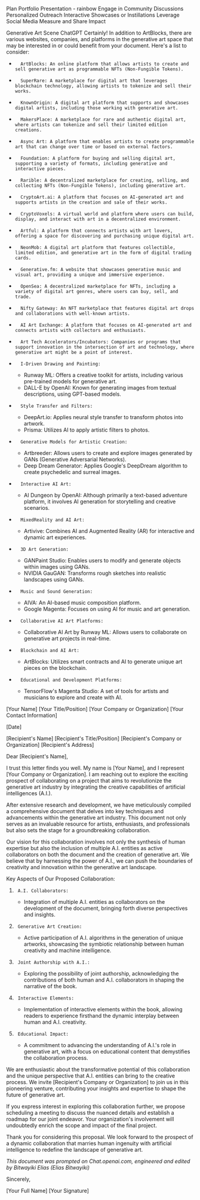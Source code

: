 Plan
Portfolio Presentation
	- rainbow
Engage in Community Discussions
Personalized Outreach
Interactive Showcases or Instillations
Leverage Social Media
Measure and Share Impact


Generative Art Scene
ChatGPT
Certainly! In addition to ArtBlocks, there are various websites, companies, and platforms in the generative art space that may be interested in or could benefit from your document. Here's a list to consider:

* 		ArtBlocks: An online platform that allows artists to create and sell generative art as programmable NFTs (Non-Fungible Tokens).
* 		SuperRare: A marketplace for digital art that leverages blockchain technology, allowing artists to tokenize and sell their works.
* 		KnownOrigin: A digital art platform that supports and showcases digital artists, including those working with generative art.
* 		MakersPlace: A marketplace for rare and authentic digital art, where artists can tokenize and sell their limited edition creations.
* 		Async Art: A platform that enables artists to create programmable art that can change over time or based on external factors.
* 		Foundation: A platform for buying and selling digital art, supporting a variety of formats, including generative and interactive pieces.
* 		Rarible: A decentralized marketplace for creating, selling, and collecting NFTs (Non-Fungible Tokens), including generative art.
* 		CryptoArt.ai: A platform that focuses on AI-generated art and supports artists in the creation and sale of their works.
* 		CryptoVoxels: A virtual world and platform where users can build, display, and interact with art in a decentralized environment.
* 		Artful: A platform that connects artists with art lovers, offering a space for discovering and purchasing unique digital art.
* 		NeonMob: A digital art platform that features collectible, limited edition, and generative art in the form of digital trading cards.
* 		Generative.fm: A website that showcases generative music and visual art, providing a unique and immersive experience.
* 		OpenSea: A decentralized marketplace for NFTs, including a variety of digital art genres, where users can buy, sell, and trade.
* 		Nifty Gateway: An NFT marketplace that features digital art drops and collaborations with well-known artists.
* 		AI Art Exchange: A platform that focuses on AI-generated art and connects artists with collectors and enthusiasts.
* 		Art Tech Accelerators/Incubators: Companies or programs that support innovation in the intersection of art and technology, where generative art might be a point of interest.

* 		I-Driven Drawing and Painting:
    * Runway ML: Offers a creative toolkit for artists, including various pre-trained models for generative art.
    * DALL-E by OpenAI: Known for generating images from textual descriptions, using GPT-based models.
* 		Style Transfer and Filters:
    * DeepArt.io: Applies neural style transfer to transform photos into artwork.
    * Prisma: Utilizes AI to apply artistic filters to photos.
* 		Generative Models for Artistic Creation:
    * Artbreeder: Allows users to create and explore images generated by GANs (Generative Adversarial Networks).
    * Deep Dream Generator: Applies Google's DeepDream algorithm to create psychedelic and surreal images.
* 		Interactive AI Art:
    * AI Dungeon by OpenAI: Although primarily a text-based adventure platform, it involves AI generation for storytelling and creative scenarios.
* 		MixedReality and AI Art:
    * Artivive: Combines AI and Augmented Reality (AR) for interactive and dynamic art experiences.
* 		3D Art Generation:
    * GANPaint Studio: Enables users to modify and generate objects within images using GANs.
    * NVIDIA GauGAN: Transforms rough sketches into realistic landscapes using GANs.
* 		Music and Sound Generation:
    * AIVA: An AI-based music composition platform.
    * Google Magenta: Focuses on using AI for music and art generation.
* 		Collaborative AI Art Platforms:
    * Collaborative AI Art by Runway ML: Allows users to collaborate on generative art projects in real-time.
* 		Blockchain and AI Art:
    * ArtBlocks: Utilizes smart contracts and AI to generate unique art pieces on the blockchain.
* 		Educational and Development Platforms:
    * TensorFlow's Magenta Studio: A set of tools for artists and musicians to explore and create with AI.


[Your Name] 
[Your Title/Position] 
[Your Company or Organization] 
[Your Contact Information]

[Date]

[Recipient's Name] 
[Recipient's Title/Position] 
[Recipient's Company or Organization] 
[Recipient's Address]

Dear [Recipient's Name],

I trust this letter finds you well. My name is [Your Name], and I represent [Your Company or Organization]. I am reaching out to explore the exciting prospect of collaborating on a project that aims to revolutionize the generative art industry by integrating the creative capabilities of artificial intelligences (A.I.).

After extensive research and development, we have meticulously compiled a comprehensive document that delves into key techniques and advancements within the generative art industry. This document not only serves as an invaluable resource for artists, enthusiasts, and professionals but also sets the stage for a groundbreaking collaboration.

Our vision for this collaboration involves not only the synthesis of human expertise but also the inclusion of multiple A.I. entities as active collaborators on both the document and the creation of generative art. We believe that by harnessing the power of A.I., we can push the boundaries of creativity and innovation within the generative art landscape.

Key Aspects of Our Proposed Collaboration:

1. 		A.I. Collaborators:
    * Integration of multiple A.I. entities as collaborators on the development of the document, bringing forth diverse perspectives and insights.
2. 		Generative Art Creation:
    * Active participation of A.I. algorithms in the generation of unique artworks, showcasing the symbiotic relationship between human creativity and machine intelligence.
3. 		Joint Authorship with A.I.:
    * Exploring the possibility of joint authorship, acknowledging the contributions of both human and A.I. collaborators in shaping the narrative of the book.
4. 		Interactive Elements:
    * Implementation of interactive elements within the book, allowing readers to experience firsthand the dynamic interplay between human and A.I. creativity.
5. 		Educational Impact:
    * A commitment to advancing the understanding of A.I.'s role in generative art, with a focus on educational content that demystifies the collaboration process.

We are enthusiastic about the transformative potential of this collaboration and the unique perspective that A.I. entities can bring to the creative process. We invite [Recipient's Company or Organization] to join us in this pioneering venture, contributing your insights and expertise to shape the future of generative art.

If you express interest in exploring this collaboration further, we propose scheduling a meeting to discuss the nuanced details and establish a roadmap for our joint endeavor. Your organization's involvement will undoubtedly enrich the scope and impact of the final project.

Thank you for considering this proposal. We look forward to the prospect of a dynamic collaboration that marries human ingenuity with artificial intelligence to redefine the landscape of generative art. 

*This document was prompted on Chat.openai.com, engineered and edited by Bitwayiki Elias (Elias Bitwayiki)*

Sincerely,

[Your Full Name] [Your Signature]

